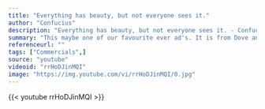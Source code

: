 ```yaml
---
title: "Everything has beauty, but not everyone sees it."
author: "Confucius"
description: "Everything has beauty, but not everyone sees it. - Confucius quotes from GetInspired365.com"
summary: "This maybe one of our favourite ever ad's. It is from Dove and features Gil Zamora who is an FBI-trained forensics artist with over 3,000 criminal sketches under his belt. Dove (through Unilever's U.K. office) and Ogilvy Brazil hired him to interview and draw seven different women—two sketches of each. The first sketch was based on each woman's personal description of herself. The second was based on a description provided by a stranger the woman had just met. Of course, the differences are vast"
referenceurl: ""
tags: ["Commercials",]
source: "youtube"
videoid: "rrHoDJinMQI"
image: "https://img.youtube.com/vi/rrHoDJinMQI/0.jpg"
---
```


{{< youtube rrHoDJinMQI >}}
